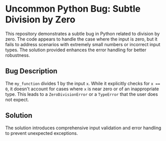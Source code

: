 # Uncommon Python Bug: Subtle Division by Zero

This repository demonstrates a subtle bug in Python related to division by zero.  The code appears to handle the case where the input is zero, but it fails to address scenarios with extremely small numbers or incorrect input types.  The solution provided enhances the error handling for better robustness.

## Bug Description

The `my_function` divides 1 by the input `x`. While it explicitly checks for `x == 0`, it doesn't account for cases where `x` is near zero or of an inappropriate type. This leads to a `ZeroDivisionError` or a `TypeError` that the user does not expect. 

## Solution

The solution introduces comprehensive input validation and error handling to prevent unexpected exceptions.